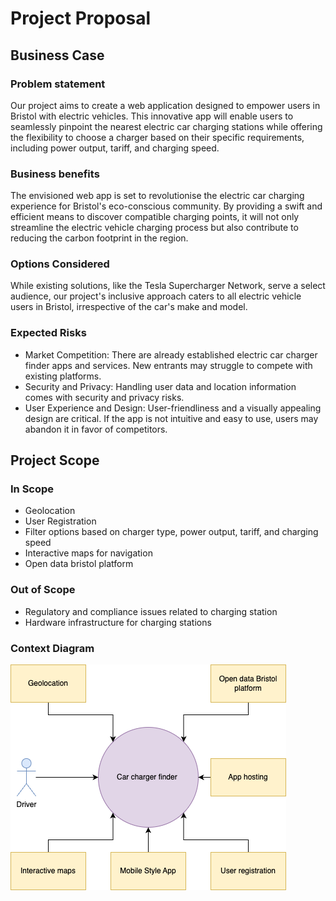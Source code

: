 # Project Proposal

## Business Case

### Problem statement
Our project aims to create a web application designed to empower users in Bristol with electric vehicles. This innovative app will enable users to seamlessly pinpoint the nearest electric car charging stations while offering the flexibility to choose a charger based on their specific requirements, including power output, tariff, and charging speed.

### Business benefits
The envisioned web app is set to revolutionise the electric car charging experience for Bristol's eco-conscious community. By providing a swift and efficient means to discover compatible charging points, it will not only streamline the electric vehicle charging process but also contribute to reducing the carbon footprint in the region.

### Options Considered
While existing solutions, like the Tesla Supercharger Network, serve a select audience, our project's inclusive approach caters to all electric vehicle users in Bristol, irrespective of the car's make and model.

### Expected Risks
* Market Competition: There are already established electric car charger finder apps and services. New entrants may struggle to compete with existing platforms.
* Security and Privacy: Handling user data and location information comes with security and privacy risks.
* User Experience and Design: User-friendliness and a visually appealing design are critical. If the app is not intuitive and easy to use, users may abandon it in favor of competitors.

## Project Scope

### In Scope
* Geolocation
* User Registration
* Filter options based on charger type, power output, tariff, and charging speed
* Interactive maps for navigation
* Open data bristol platform

### Out of Scope
* Regulatory and compliance issues related to charging station
* Hardware infrastructure for charging stations

### Context Diagram
![Context Diagram](Images/Context-diagram.png)

